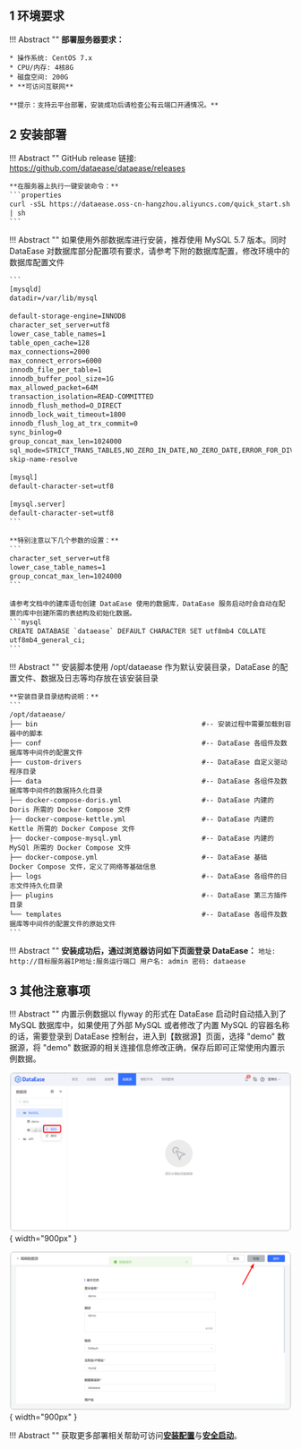 ## 1 环境要求

!!! Abstract ""
    **部署服务器要求：**

    * 操作系统: CentOS 7.x
    * CPU/内存: 4核8G
    * 磁盘空间: 200G
    * **可访问互联网**

    **提示：支持云平台部署，安装成功后请检查公有云端口开通情况。**

## 2 安装部署

!!! Abstract ""
    GitHub release 链接: https://github.com/dataease/dataease/releases  

    **在服务器上执行一键安装命令：**
    ```properties
    curl -sSL https://dataease.oss-cn-hangzhou.aliyuncs.com/quick_start.sh | sh
    ```

!!! Abstract ""
    如果使用外部数据库进行安装，推荐使用 MySQL 5.7 版本。同时 DataEase 对数据库部分配置项有要求，请参考下附的数据库配置，修改环境中的数据库配置文件

    ```
    [mysqld]
	datadir=/var/lib/mysql

	default-storage-engine=INNODB
	character_set_server=utf8
	lower_case_table_names=1
	table_open_cache=128
	max_connections=2000
	max_connect_errors=6000
	innodb_file_per_table=1
	innodb_buffer_pool_size=1G
	max_allowed_packet=64M
	transaction_isolation=READ-COMMITTED
	innodb_flush_method=O_DIRECT
	innodb_lock_wait_timeout=1800
	innodb_flush_log_at_trx_commit=0
	sync_binlog=0
	group_concat_max_len=1024000
	sql_mode=STRICT_TRANS_TABLES,NO_ZERO_IN_DATE,NO_ZERO_DATE,ERROR_FOR_DIVISION_BY_ZERO,NO_AUTO_CREATE_USER,NO_ENGINE_SUBSTITUTION
	skip-name-resolve

	[mysql]
	default-character-set=utf8

	[mysql.server]
	default-character-set=utf8
    ```

	**特别注意以下几个参数的设置：**
	```
	character_set_server=utf8
	lower_case_table_names=1
	group_concat_max_len=1024000
	```

    请参考文档中的建库语句创建 DataEase 使用的数据库，DataEase 服务启动时会自动在配置的库中创建所需的表结构及初始化数据。
    ```mysql
    CREATE DATABASE `dataease` DEFAULT CHARACTER SET utf8mb4 COLLATE utf8mb4_general_ci;
    ```

!!! Abstract ""
    安装脚本使用 /opt/dataease 作为默认安装目录，DataEase 的配置文件、数据及日志等均存放在该安装目录  

    **安装目录目录结构说明：**  
    ```
    /opt/dataease/
	├── bin                                         #-- 安装过程中需要加载到容器中的脚本
	├── conf                                        #-- DataEase 各组件及数据库等中间件的配置文件
    ├── custom-drivers                              #-- DataEase 自定义驱动程序目录 
	├── data                                        #-- DataEase 各组件及数据库等中间件的数据持久化目录
	├── docker-compose-doris.yml                    #-- DataEase 内建的 Doris 所需的 Docker Compose 文件
    ├── docker-compose-kettle.yml                   #-- DataEase 内建的 Kettle 所需的 Docker Compose 文件 
	├── docker-compose-mysql.yml                    #-- DataEase 内建的 MySQl 所需的 Docker Compose 文件 
	├── docker-compose.yml                          #-- DataEase 基础 Docker Compose 文件，定义了网络等基础信息 
	├── logs                                        #-- DataEase 各组件的日志文件持久化目录
    ├── plugins                                     #-- DataEase 第三方插件目录 
	└── templates                                   #-- DataEase 各组件及数据库等中间件的配置文件的原始文件
    ```

!!! Abstract ""
    **安装成功后，通过浏览器访问如下页面登录 DataEase：**
    ```
    地址: http://目标服务器IP地址:服务运行端口
    用户名: admin
    密码: dataease
    ```

## 3 其他注意事项

!!! Abstract ""
    内置示例数据以 flyway 的形式在 DataEase 启动时自动插入到了 MySQL 数据库中，如果使用了外部 MySQL 或者修改了内置 MySQL 的容器名称的话，需要登录到 DataEase 控制台，进入到【数据源】页面，选择 "demo" 数据源，将 "demo" 数据源的相关连接信息修改正确，保存后即可正常使用内置示例数据。

![modify-demo-dataset](../img/dev_manual/modify-demo-dataset1.png){ width="900px" }

![modify-demo-dataset](../img/dev_manual/modify-demo-dataset.png){ width="900px" }

!!! Abstract ""
    获取更多部署相关帮助可访问[**安装配置**](https://dataease.io/docs/faq/configuration_faq/configuration/)与[**安全启动**](https://dataease.io/docs/faq/configuration_faq/installation_starts/)。